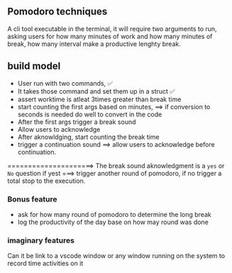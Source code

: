 ## Pomodoro techniques
A cli tool executable in the terminal, it will require two arguments to run, asking users for how many minutes of work and how many minutes of break, how many interval make a productive  lenghty break.

## build model

- User run with two commands, ✅
- It takes those command and set them up in a struct ✅
- assert worktime is atleat 3times greater than break time
- start counting the first args based on minutes, ==> if conversion to seconds is needed do well to convert in the code
- After the first args trigger a break sound
- Allow users to acknowledge
- After aknowldging, start counting the break time
- trigger a continuation sound ==> allow users to acknowledge before continuation.

=====================> The break sound aknowledgment is a `yes` or `No` question
if yest ===> trigger another round of pomodoro, if no trigger a total stop to the execution.



### Bonus feature 
- ask for how many round of pomodoro to determine the long break 
- log the productivity of the day base on how may round was done

### imaginary features
 
Can it be link to a vscode window or any window running on the system to record time activities on it 